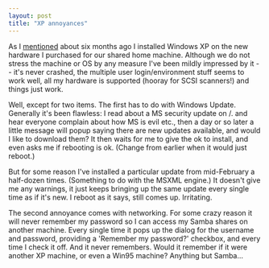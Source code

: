 ```yaml
---
layout: post
title: "XP annoyances"
---
```




As I <a href="/2002/09/27/hardware_updates.html">mentioned</a> about six months ago I installed Windows XP on the new hardware I purchased for our shared home machine. Although we do not stress the machine or OS by any measure I've been mildly impressed by it -- it's never crashed, the multiple user login/environment stuff seems to work well, all my hardware is supported (hooray for SCSI scanners!) and things just work.

<p>Well, except for two items. The first has to do with Windows Update. Generally it's been flawless: I read about a MS security update on /. and hear everyone complain about how MS is evil etc., then a day or so later a little message will popup saying there are new updates available, and would I like to download them? It then waits for me to give the ok to install, and even asks me if rebooting is ok. (Change from earlier when it would just reboot.)</p>

<p>But for some reason I've installed a particular update from mid-February a half-dozen times. (Something to do with the MSXML engine.) It doesn't give me any warnings, it just keeps bringing up the same update every single time as if it's new. I reboot as it says, still comes up. Irritating.</p>

<p>The second annoyance comes with networking. For some crazy reason it will never remember my password so I can access my Samba shares on another machine. Every single time it pops up the dialog for the username and password, providing a 'Remember my password?' checkbox, and every time I check it off. And it never remembers. Would it remember if it were another XP machine, or even a Win95 machine? Anything but Samba...</p>


